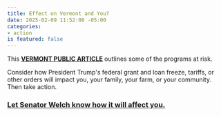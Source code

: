 ```yaml
---
title: Effect on Vermont and You?
date: 2025-02-09 11:52:00 -05:00
categories:
- action
is featured: false
---
```


This **[VERMONT PUBLIC ARTICLE](https://www.vermontpublic.org/local-news/2025-02-07/vermont-officials-say-more-than-400m-in-federal-grants-for-broadband-cutting-emissions-are-at-risk)** outlines some of the programs at risk.  

Consider how President Trump's federal grant and loan freeze, tariffs, or other orders will impact you, your family, your farm, or your community.  Then take action.

### [Let Senator Welch know how it will affect you.](https://outreach.senate.gov/iqextranet/EForm.aspx?__cid=quorum_welch-iq&__fid=100021)